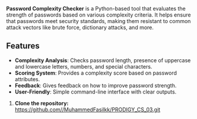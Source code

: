 **Password Complexity Checker** is a Python-based tool that evaluates the strength of passwords based on various complexity criteria.
It helps ensure that passwords meet security standards, making them resistant to common attack vectors like brute force, dictionary attacks, and more.

## Features

- **Complexity Analysis**: Checks password length, presence of uppercase and lowercase letters, numbers, and special characters.
- **Scoring System**: Provides a complexity score based on password attributes.
- **Feedback**: Gives feedback on how to improve password strength.
- **User-Friendly**: Simple command-line interface with clear outputs.

  
 1. **Clone the repository:**
https://github.com//MuhammedFasilkk/PRODIGY_CS_03.git
   ```bash
  
